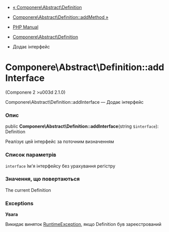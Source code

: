 - [« Componere\Abstract\Definition](class.componere-abstract-definition.md)
- [Componere\Abstract\Definition::addMethod »](componere-abstract-definition.addmethod.md)

- [PHP Manual](index.md)
- [Componere\Abstract\Definition](class.componere-abstract-definition.md)
- Додає інтерфейс

# Componere\Abstract\Definition::addInterface

(Componere 2 \>u003d 2.1.0)

Componere\Abstract\Definition::addInterface — Додає інтерфейс

### Опис

public **Componere\Abstract\Definition::addInterface**(string
`$interface`): Definition

Реалізує цей інтерфейс за поточним визначенням

### Список параметрів

`interface`
Ім'я інтерфейсу без урахування регістру

### Значення, що повертаються

The current Definition

### Exceptions

**Увага**

Викидає виняток [RuntimeException](class.runtimeexception.md),
якщо Definition був зареєстрований
